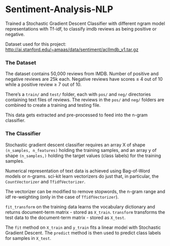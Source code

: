 # Sentiment-Analysis-NLP
Trained a Stochastic Gradient Descent Classifier with different ngram model representations with Tf-idf, to classify imdb reviews as being positive or negative.

Dataset used for this project: http://ai.stanford.edu/~amaas/data/sentiment/aclImdb_v1.tar.gz

### The Dataset
The dataset contains 50,000 reviews from IMDB. Number of positive and negative reviews are 25k each. Negative reviews have scores ≤ 4 out of 10 while a positive review ≥ 7 out of 10.

There’s a `train/` and `test/` folder, each with `pos/` and `neg/` directories containing text files of reviews. The reviews in the `pos/` and `neg/` folders are combined to create a training and testing file. 

This data gets extracted and pre-processed to feed into the n-gram classifier.

### The Classifier
Stochastic gradient descent classifier requires an array X of shape `(n_samples, n_features)` holding the training samples, and an array y of shape `(n_samples,)` holding the target values (class labels) for the training samples.

Numerical representation of text data is achieved using Bag-of-Word models or n-grams. sci-kit learn vectorizers do just that, in particular, the `CountVectorizer` and `TfidfVectorizer`.

The vectorizer can be modified to remove stopwords, the n-gram range and idf re-weighting (only in the case of `TfidfVectorizer`).

`fit_transform` on the training data learns the vocabulary dictionary and returns document-term matrix - stored as `X_train`. `transform` transforms the test data to the document-term matrix - stored as `X_test`.

The `fit` method on `X_train` and `y_train` fits a linear model with Stochastic Gradient Descent. The `predict` method is then used to predict class labels for samples in `X_test`.
